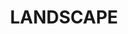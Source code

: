 ---
layout: gallery
title: LANDSCAPE
gallery:

- src: IMG_9251.jpg
  title: Forest
  width: 70
  height: 100
  media: Oil on canvas
  year: 2014

- src: IMG_9257.jpg
  title: A city 
  width: 80
  height: 80
  media: Oil on canvas
  year: 2014

- src: IMG_9281.jpg
  title: Near the lake
  width: 70
  height: 90
  media: Oil on canvas
  year: 2014

- src: IMG_9286.jpg
  title: The street at night
  width: 80
  height: 80
  media: Oil on canvas
  year: 2014

- src: IMG_9300.jpg
  title: The night
  width: 50
  height: 70
  media: Oil on canvas
  year: 2014

- src: IMG_9301.jpg
  title: Odessa 
  width: 60
  height: 80
  media: Collage on cardboard
  year: 2014

- src: IMG_9317.jpg
  title: Plain air 
  width: 60
  height: 60
  media: Oil on canvas
  year: 2014

- src: IMG_9355.jpg
  title: Alley
  width: 40
  height: 70
  media: Oil on canvas
  year: 2014

- src: IMG_9361.jpg
  title: Night city
  width: 40
  height: 60
  media: Collage on cardboard 
  year: 2014

- src: IMG_9369.jpg
  title: Pink poplars
  width: 50
  height: 60
  media: Oil on canvas
  year: 2014

- src: IMG_9370.jpg
  title: Riverside
  width: 40
  height: 50
  media: Oil on canvas
  year: 2014

- src: IMG_9381_2.jpg
  title: Polyptych "regatta" 
  width: 80
  height: 100
  media: Oil on canvas
  year: 2014

- src: IMG_9385.jpg
  title: Impression
  width: 40
  height: 50
  media: Oil on canvas
  year: 2014

- src: IMG_9406.jpg
  title: Ukrainian boat
  width: 15
  height: 23
  media: Oil on canvas
  year: 2014

 
---